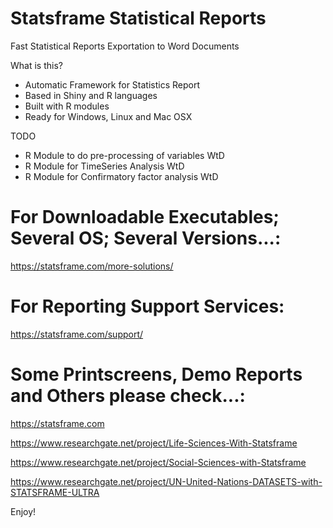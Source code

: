 # Statsframe Statistical Reports
Fast Statistical Reports Exportation to Word Documents

What is this?

- Automatic Framework for Statistics Report
- Based in Shiny and R languages
- Built with R modules
- Ready for Windows, Linux and Mac OSX

TODO

- R Module to do pre-processing of variables WtD
- R Module for TimeSeries Analysis WtD
- R Module for Confirmatory factor analysis WtD

# For Downloadable Executables; Several OS; Several Versions...:

https://statsframe.com/more-solutions/

# For Reporting Support Services:

https://statsframe.com/support/

# Some Printscreens, Demo Reports and Others please check...:

https://statsframe.com

https://www.researchgate.net/project/Life-Sciences-With-Statsframe

https://www.researchgate.net/project/Social-Sciences-with-Statsframe

https://www.researchgate.net/project/UN-United-Nations-DATASETS-with-STATSFRAME-ULTRA

Enjoy!

